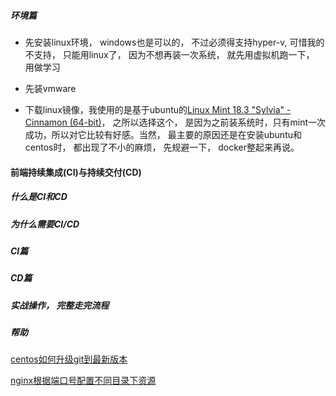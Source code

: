 ##### 环境篇

- 先安装linux环境， windows也是可以的， 不过必须得支持hyper-v, 可惜我的不支持， 只能用linux了， 因为不想再装一次系统， 就先用虚拟机跑一下， 用做学习

 - 先装vmware

 - 下载linux镜像，我使用的是基于ubuntu的[Linux Mint 18.3 "Sylvia" - Cinnamon (64-bit)](https://www.linuxmint.com/edition.php?id=246)， 之所以选择这个， 是因为之前装系统时，只有mint一次成功，所以对它比较有好感。当然， 最主要的原因还是在安装ubuntu和centos时， 都出现了不小的麻烦， 先规避一下， docker整起来再说。 


#### 前端持续集成(CI)与持续交付(CD)

##### 什么是CI和CD

##### 为什么需要CI/CD

##### CI篇

##### CD篇

##### 实战操作， 完整走完流程

##### 帮助

[centos如何升级git到最新版本](gitversion.md)

[nginx根据端口号配置不同目录下资源](portsite.md)
